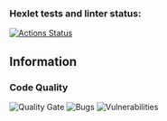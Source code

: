 ### Hexlet tests and linter status:
[![Actions Status](https://github.com/anisimV/python-project-49/actions/workflows/hexlet-check.yml/badge.svg)](https://github.com/anisimV/python-project-49/actions)

## Information

### Code Quality

![Quality Gate](https://sonarcloud.io/api/project_badges/measure?project=hexlet-code&metric=alert_status)
![Bugs](https://sonarcloud.io/api/project_badges/measure?project=hexlet-code&metric=bugs)
![Vulnerabilities](https://sonarcloud.io/api/project_badges/measure?project=hexlet-code&metric=vulnerabilities)

